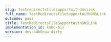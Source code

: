 ```yaml
---
slug: testredirectsfilesupportwithdnslink
full_name: TestRedirectsFileSupportWithDNSLink
outcome: pass
title: TestRedirectsFileSupportWithDNSLink
implementation_id: kubo-bis
version: dev-44b0eaa-dirty
---
```


